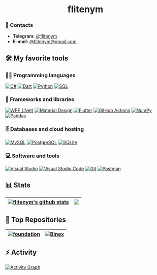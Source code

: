 <h1 align="center">flitenym</h1>

### 💬 Contacts

+ **Telegram:** [@flitenym](https://t.me/flitenym)
+ **E-mail:** [@flitenym@gmail.com](mailto:flitenym@gmail.com)

## 🛠️ My favorite tools

### 👨‍💻 Programming languages

<p>
    <a href="https://github.com/search?q=language%3Acsharp"><img alt="C#" src="https://custom-icon-badges.herokuapp.com/badge/C%23-68217A.svg?logo=cs2&logoColor=white"></a>
    <a href="https://github.com/search?q=language%3Adart"><img alt="Dart" src="https://img.shields.io/badge/Dart-15A6C4.svg?logo=dart&logoColor=white"></a>
    <a href="https://github.com/search?q=language%3Apython"><img alt="Python" src="https://img.shields.io/badge/Python-14354C.svg?logo=python&logoColor=white"></a>
    <a href="https://github.com/search?q=language%3Asql"><img alt="SQL" src="https://custom-icon-badges.herokuapp.com/badge/SQL-025E8C.svg?logo=database&logoColor=white"></a>
</p>

### 🧰 Frameworks and libraries

<p>
    <a href="https://github.com/search?q=wpf"><img alt="WPF (.Net)" src="https://img.shields.io/badge/WPF-5C2D91?logo=.net&logoColor=white"></a>
    <a href="https://github.com/search?q=material"><img alt="Material Design" src="https://img.shields.io/badge/Material%20Design-0081CB.svg?logo=material-design&logoColor=white"></a>
    <a href="https://github.com/search?q=flutter"><img alt="Flutter" src="https://img.shields.io/badge/Flutter-02569B.svg?logo=flutter&logoColor=white"></a>
    <a href="https://github.com/search?q=github"><img alt="GitHub Actions" src="https://img.shields.io/badge/GitHub%20Actions-2671E5.svg?logo=github%20actions&logoColor=white"></a>
    <a href="https://github.com/search?q=numpy"><img alt="NumPy" src="https://img.shields.io/badge/Numpy-013243.svg?logo=numpy&logoColor=white"></a>
    <a href="https://github.com/search?q=pandas"><img alt="Pandas" src="https://img.shields.io/badge/Pandas-150458.svg?logo=pandas&logoColor=white"></a>
</p>

### 🗄️ Databases and cloud hosting

<p>
    <a href="https://github.com/search?q=mysql"><img alt="MySQL" src="https://img.shields.io/badge/MySQL-00f.svg?logo=mysql&logoColor=white"></a>
    <a href="https://github.com/search?q=postgresql"><img alt="PostgreSQL" src ="https://img.shields.io/badge/PostgreSQL-316192.svg?logo=postgresql&logoColor=white"></a>
    <a href="https://github.com/search?q=sqlite"><img alt="SQLite" src ="https://img.shields.io/badge/SQLite-07405e.svg?logo=sqlite&logoColor=white"></a>
</p>

### 💻 Software and tools

<p>
    <a href="https://github.com/search?q=vs"><img alt="Visual Studio" src="https://img.shields.io/badge/Visual%20Studio-5C2D91.svg?logo=visual-studio&logoColor=white"></a>
    <a href="https://github.com/search?q=vscode"><img alt="Visual Studio Code" src="https://img.shields.io/badge/Visual%20Studio%20Code-0078d7.svg?logo=visual-studio-code&logoColor=white"></a>
    <a href="https://github.com/search?q=git"><img alt="Git" src="https://img.shields.io/badge/Git-F05033.svg?logo=git&logoColor=white"></a>
    <a href="https://github.com/search?q=postman"><img alt="Postman" src="https://img.shields.io/badge/Postman-FF6C37?logo=postman&logoColor=white"></a>
</p>

## 📊 Stats
  
| <a href="https://github.com/flitenym"><img align="center" src="https://github-readme-stats.vercel.app/api?username=flitenym&show_icons=true&include_all_commits=true&theme=vue&hide_border=true" alt="flitenym's github stats" /></a> | <a href="https://github.com/flitenym"><img align="center" src="https://github-readme-stats.vercel.app/api/top-langs/?username=flitenym&layout=compact&theme=vue&hide_border=true" /></a> |
| ------------- | ------------- |

## 📝 Top Repositories

| <a href="https://github.com/flitenym/foundation"><img align="center" src="https://github-readme-stats.vercel.app/api/pin/?username=flitenym&repo=foundation&theme=vue&hide_border=true" alt="foundation" /></a> | <a href="https://github.com/flitenym/Binex"><img align="center" src="https://github-readme-stats.vercel.app/api/pin/?username=flitenym&repo=Binex&theme=vue&hide_border=true" alt="Binex" /></a> |
| ------------- | ------------- |


## ⚡ Activity

<a href="https://github.com/flitenym"><img alt="Activity Graph" src="https://activity-graph.herokuapp.com/graph?username=flitenym&bg_color=white&color=465058&line=48BA87&point=465058&hide_border=true" /></a>

##
